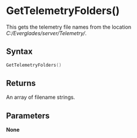 # GetTelemetryFolders()
This gets the telemetry file names from the location *C:/Everglades/server/Telemetry/*.
## Syntax
```cpp
GetTelemetryFolders()
```

## Returns
An array of filename strings.  

## Parameters
**None**